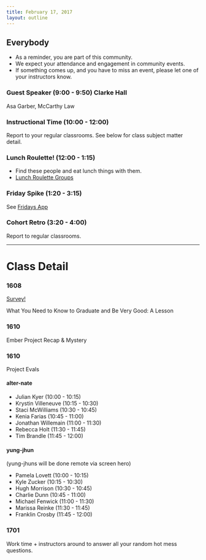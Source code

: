 ```yaml
---
title: February 17, 2017
layout: outline
---
```


## Everybody

- As a reminder, you are part of this community.
- We expect your attendance and engagement in community events.
- If something comes up, and you have to miss an event, please let one of your instructors know.

### Guest Speaker (9:00 - 9:50) Clarke Hall
Asa Garber, McCarthy Law

### Instructional Time (10:00 - 12:00)
Report to your regular classrooms. See below for class subject matter detail.

### Lunch Roulette! (12:00 - 1:15)

* Find these people and eat lunch things with them.
* [Lunch Roulette
  Groups](https://github.com/turingschool/interdisciplinary-planning/blob/master/groups/20170217.markdown)

### Friday Spike (1:20 - 3:15)
See [Fridays App](https://turing-fridays.firebaseapp.com/)

### Cohort Retro (3:20 - 4:00)
Report to regular classrooms.

--------------------------------------------

# Class Detail

### 1608

[Survey!](https://goo.gl/forms/uIEMhGtdSt48ZIYj1)

What You Need to Know to Graduate and Be Very Good: A Lesson

### 1610
Ember Project Recap & Mystery

### 1610
Project Evals

#### alter-nate

* Julian Kyer         (10:00 - 10:15)
* Krystin Villeneuve  (10:15 - 10:30)
* Staci McWilliams    (10:30 - 10:45)
* Kenia Farias        (10:45 - 11:00)
* Jonathan Willemain  (11:00 - 11:30)
* Rebecca Holt        (11:30 - 11:45)
* Tim Brandle         (11:45 - 12:00)

#### yung-jhun

(yung-jhuns will be done remote via screen hero)
* Pamela Lovett       (10:00 - 10:15)
* Kyle Zucker         (10:15 - 10:30)
* Hugh Morrison       (10:30 - 10:45)
* Charlie Dunn        (10:45 - 11:00)
* Michael Fenwick     (11:00 - 11:30)
* Marissa Reinke      (11:30 - 11:45)
* Franklin Crosby     (11:45 - 12:00)

### 1701
Work time + instructors around to answer all your random hot mess questions.
